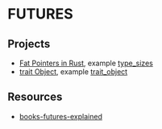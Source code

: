 # FUTURES

## Projects
- [Fat Pointers in Rust][def3], example [type_sizes](./type_sizes/)
- [trait Object][def3], example [trait_object][def2]

## Resources
- [books-futures-explained][def]

[def]: https://github.com/verhovsky/books-futures-explained/blob/master/src
[def2]: ./trait_object/
[def3]: https://github.com/verhovsky/books-futures-explained/blob/master/src/2_waker_context.md#fat-pointers-in-rust